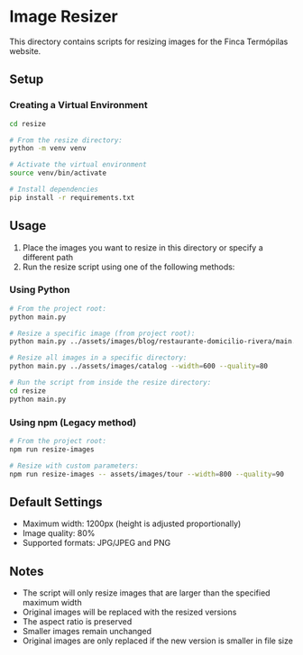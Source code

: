 # Image Resizer

This directory contains scripts for resizing images for the Finca Termópilas website.

## Setup

### Creating a Virtual Environment

```bash
cd resize

# From the resize directory:
python -m venv venv

# Activate the virtual environment
source venv/bin/activate

# Install dependencies
pip install -r requirements.txt
```

## Usage

1. Place the images you want to resize in this directory or specify a different path
2. Run the resize script using one of the following methods:

### Using Python

```bash
# From the project root:
python main.py

# Resize a specific image (from project root):
python main.py ../assets/images/blog/restaurante-domicilio-rivera/main.png --width=400 --quality=50

# Resize all images in a specific directory:
python main.py ../assets/images/catalog --width=600 --quality=80

# Run the script from inside the resize directory:
cd resize
python main.py
```

### Using npm (Legacy method)

```bash
# From the project root:
npm run resize-images

# Resize with custom parameters:
npm run resize-images -- assets/images/tour --width=800 --quality=90
```

## Default Settings

- Maximum width: 1200px (height is adjusted proportionally)
- Image quality: 80%
- Supported formats: JPG/JPEG and PNG

## Notes

- The script will only resize images that are larger than the specified maximum width
- Original images will be replaced with the resized versions
- The aspect ratio is preserved
- Smaller images remain unchanged 
- Original images are only replaced if the new version is smaller in file size 